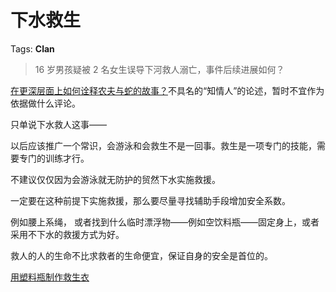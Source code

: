 # 下水救生

Tags: **Clan**

> 16 岁男孩疑被 2 名女生误导下河救人溺亡，事件后续进展如何？



[在更深层面上如何诠释农夫与蛇的故事？](https://www.zhihu.com/question/55140307/answer/1849770226)不具名的“知情人”的论述，暂时不宜作为依据做什么评论。

只单说下水救人这事——

以后应该推广一个常识，会游泳和会救生不是一回事。救生是一项专门的技能，需要专门的训练才行。

不建议仅仅因为会游泳就无防护的贸然下水实施救援。

一定要在这种前提下实施救援，那么要尽量寻找辅助手段增加安全系数。

例如腰上系绳， 或者找到什么临时漂浮物——例如空饮料瓶——固定身上，或者采用不下水的救援方式为好。

救人的人的生命不比求救者的生命便宜，保证自身的安全是首位的。

[用塑料瓶制作救生衣](https://link.zhihu.com/?target=https%3A//b23.tv/QCy9TcZ)

